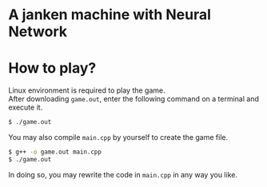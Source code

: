 A janken machine with Neural Network
===
# How to play?
Linux environment is required to play the game.  
After downloading `game.out`, enter the following command on a terminal and execute it.
```sh
$ ./game.out
```
You may also compile `main.cpp` by yourself to create the game file.
```sh
$ g++ -o game.out main.cpp
$ ./game.out
```
In doing so, you may rewrite the code in `main.cpp` in any way you like.